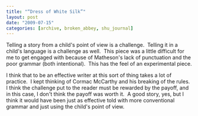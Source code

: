 ```yaml
---
title: "“Dress of White Silk”"
layout: post
date: "2009-07-15"
categories: [archive, broken_abbey, shu_journal]
---
```


Telling a story from a child's point of view is a challenge.  Telling it in a
child's language is a challenge as well.  This piece was a little difficult for
me to get engaged with because of Matheson's lack of punctuation and the poor
grammar (both intentional).  This has the feel of an experimental piece.

I think that to be an effective writer at this sort of thing takes a lot of
practice.  I kept thinking of Cormac McCarthy and his breaking of the rules.  I
think the challenge put to the reader must be rewarded by the payoff, and in
this case, I don't think the payoff was worth it.  A good story, yes, but I
think it would have been just as effective told with more conventional grammar
and just using the child's point of view.
